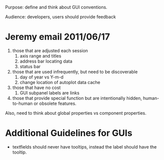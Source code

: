 Purpose: define and think about GUI conventions.

Audience: developers, users should provide feedback

# Jeremy email 2011/06/17

1.  those that are adjusted each session
    1.  axis range and titles
    2.  address bar locating data
    3.  status bar
2.  those that are used infrequently, but need to be discoverable
    1.  day of year vs Y-m-d
    2.  change location of autoplot data cache
3.  those that have no cost
    1.  GUI subpanel labels are links
4.  those that provide special function but are intentionally hidden,
    human-to-human or obsolete features.

Also, need to think about global properties vs component properties.

# Additional Guidelines for GUIs

  - textfields should never have tooltips, instead the label should have
    the tooltip.

